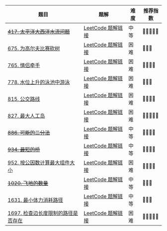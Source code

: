 | 题目                                                         | 题解                                                         | 难度 | 推荐指数 |
| ------------------------------------------------------------ | ------------------------------------------------------------ | ---- | -------- |
| ~~[417. 太平洋大西洋水流问题](https://leetcode-cn.com/problems/pacific-atlantic-water-flow/)~~ | [LeetCode 题解链接](https://leetcode-cn.com/problems/pacific-atlantic-water-flow/solution/by-ac_oier-do7d/) | 中等 | 🤩🤩🤩🤩🤩    |
| [675. 为高尔夫比赛砍树](https://leetcode.cn/problems/cut-off-trees-for-golf-event/) | [LeetCode 题解链接](https://leetcode.cn/problems/cut-off-trees-for-golf-event/solution/by-ac_oier-ksth/) | 困难 | 🤩🤩🤩      |
| [765. 情侣牵手](https://leetcode-cn.com/problems/couples-holding-hands/) | [LeetCode 题解链接](https://leetcode-cn.com/problems/couples-holding-hands/solution/liang-chong-100-de-jie-fa-bing-cha-ji-ta-26a6/) | 困难 | 🤩🤩🤩🤩     |
| [778. 水位上升的泳池中游泳](https://leetcode-cn.com/problems/swim-in-rising-water/) | [LeetCode 题解链接](https://leetcode-cn.com/problems/swim-in-rising-water/solution/gong-shui-san-xie-yi-ti-shuang-jie-krusk-7c6o/) | 困难 | 🤩🤩🤩      |
| [815. 公交路线](https://leetcode-cn.com/problems/bus-routes/) | [LeetCode 题解链接](https://leetcode-cn.com/problems/bus-routes/solution/gong-shui-san-xie-yi-ti-shuang-jie-po-su-1roh/) | 困难 | 🤩🤩🤩🤩     |
| [827. 最大人工岛](https://leetcode.cn/problems/making-a-large-island/) | [LeetCode 题解链接](https://leetcode.cn/problems/making-a-large-island/solution/by-ac_oier-1kmp/) | 困难 | 🤩🤩🤩🤩🤩    |
| ~~[886. 可能的二分法](https://leetcode.cn/problems/possible-bipartition/)~~ | [LeetCode 题解链接](https://leetcode.cn/problems/possible-bipartition/solution/by-ac_oier-6j0n/) | 中等 | 🤩🤩🤩🤩     |
| ~~[934. 最短的桥](https://leetcode.cn/problems/shortest-bridge/)~~ | [LeetCode 题解链接](https://leetcode.cn/problems/shortest-bridge/solution/by-ac_oier-56ly/) | 中等 | 🤩🤩🤩🤩     |
| [952. 按公因数计算最大组件大小](https://leetcode.cn/problems/largest-component-size-by-common-factor/) | [LeetCode 题解链接](https://leetcode.cn/problems/largest-component-size-by-common-factor/solution/by-ac_oier-mw04/) | 困难 | 🤩🤩🤩🤩     |
| ~~[1020. 飞地的数量](https://leetcode-cn.com/problems/number-of-enclaves/)~~ | [LeetCode 题解链接](https://leetcode-cn.com/problems/number-of-enclaves/solution/gong-shui-san-xie-bing-cha-ji-dfs-yun-yo-oyh1/) | 中等 | 🤩🤩🤩      |
| [1631. 最小体力消耗路径](https://leetcode-cn.com/problems/path-with-minimum-effort/) | [LeetCode 题解链接](https://leetcode-cn.com/problems/path-with-minimum-effort/solution/fan-zheng-fa-zheng-ming-si-lu-de-he-fa-x-ohby/) | 中等 | 🤩🤩🤩      |
| [1697. 检查边长度限制的路径是否存在](https://leetcode.cn/problems/checking-existence-of-edge-length-limited-paths/) | [LeetCode 题解链接](https://acoier.com/2022/12/14/1697.%20%E6%A3%80%E6%9F%A5%E8%BE%B9%E9%95%BF%E5%BA%A6%E9%99%90%E5%88%B6%E7%9A%84%E8%B7%AF%E5%BE%84%E6%98%AF%E5%90%A6%E5%AD%98%E5%9C%A8%EF%BC%88%E5%9B%B0%E9%9A%BE%EF%BC%89/) | 困难 | 🤩🤩🤩🤩🤩    |

